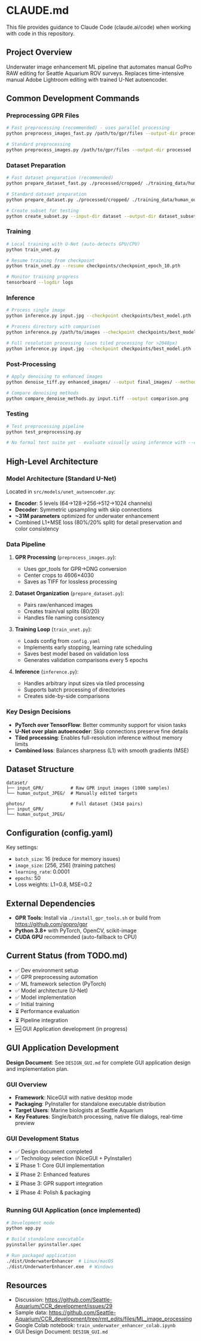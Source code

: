 # CLAUDE.md

This file provides guidance to Claude Code (claude.ai/code) when working with code in this repository.

## Project Overview

Underwater image enhancement ML pipeline that automates manual GoPro RAW editing for Seattle Aquarium ROV surveys. Replaces time-intensive manual Adobe Lightroom editing with trained U-Net autoencoder.

## Common Development Commands

### Preprocessing GPR Files
```bash
# Fast preprocessing (recommended) - uses parallel processing
python preprocess_images_fast.py /path/to/gpr/files --output-dir processed

# Standard preprocessing
python preprocess_images.py /path/to/gpr/files --output-dir processed
```

### Dataset Preparation
```bash
# Fast dataset preparation (recommended)
python prepare_dataset_fast.py ./processed/cropped/ ./training_data/human_output_jpeg/ --output dataset

# Standard dataset preparation
python prepare_dataset.py ./processed/cropped/ ./training_data/human_output_jpeg/ --output dataset

# Create subset for testing
python create_subset.py --input-dir dataset --output-dir dataset_subset --num-samples 100
```

### Training
```bash
# Local training with U-Net (auto-detects GPU/CPU)
python train_unet.py

# Resume training from checkpoint
python train_unet.py --resume checkpoints/checkpoint_epoch_10.pth

# Monitor training progress
tensorboard --logdir logs
```

### Inference
```bash
# Process single image
python inference.py input.jpg --checkpoint checkpoints/best_model.pth

# Process directory with comparison
python inference.py /path/to/images --checkpoint checkpoints/best_model.pth --compare

# Full resolution processing (uses tiled processing for >2048px)
python inference.py input.jpg --checkpoint checkpoints/best_model.pth --full-size
```

### Post-Processing
```bash
# Apply denoising to enhanced images
python denoise_tiff.py enhanced_images/ --output final_images/ --method bilateral

# Compare denoising methods
python compare_denoise_methods.py input.tiff --output comparison.png
```

### Testing
```bash
# Test preprocessing pipeline
python test_preprocessing.py

# No formal test suite yet - evaluate visually using inference with --compare flag
```

## High-Level Architecture

### Model Architecture (Standard U-Net)
Located in `src/models/unet_autoencoder.py`:
- **Encoder**: 5 levels (64→128→256→512→1024 channels)
- **Decoder**: Symmetric upsampling with skip connections
- **~31M parameters** optimized for underwater enhancement
- Combined L1+MSE loss (80%/20% split) for detail preservation and color consistency

### Data Pipeline
1. **GPR Processing** (`preprocess_images.py`):
   - Uses gpr_tools for GPR→DNG conversion
   - Center crops to 4606×4030
   - Saves as TIFF for lossless processing

2. **Dataset Organization** (`prepare_dataset.py`):
   - Pairs raw/enhanced images
   - Creates train/val splits (80/20)
   - Handles file naming consistency

3. **Training Loop** (`train_unet.py`):
   - Loads config from `config.yaml`
   - Implements early stopping, learning rate scheduling
   - Saves best model based on validation loss
   - Generates validation comparisons every 5 epochs

4. **Inference** (`inference.py`):
   - Handles arbitrary input sizes via tiled processing
   - Supports batch processing of directories
   - Creates side-by-side comparisons

### Key Design Decisions
- **PyTorch over TensorFlow**: Better community support for vision tasks
- **U-Net over plain autoencoder**: Skip connections preserve fine details
- **Tiled processing**: Enables full-resolution inference without memory limits
- **Combined loss**: Balances sharpness (L1) with smooth gradients (MSE)

## Dataset Structure
```
dataset/
├── input_GPR/          # Raw GPR input images (1000 samples)
└── human_output_JPEG/  # Manually edited targets

photos/                 # Full dataset (3414 pairs)
├── input_GPR/
└── human_output_JPEG/
```

## Configuration (config.yaml)
Key settings:
- `batch_size`: 16 (reduce for memory issues)
- `image_size`: [256, 256] (training patches)
- `learning_rate`: 0.0001
- `epochs`: 50
- Loss weights: L1=0.8, MSE=0.2

## External Dependencies
- **GPR Tools**: Install via `./install_gpr_tools.sh` or build from https://github.com/gopro/gpr
- **Python 3.8+** with PyTorch, OpenCV, scikit-image
- **CUDA GPU** recommended (auto-fallback to CPU)

## Current Status (from TODO.md)
- ✅ Dev environment setup
- ✅ GPR preprocessing automation  
- ✅ ML framework selection (PyTorch)
- ✅ Model architecture (U-Net)
- ✅ Model implementation
- ✅ Initial training
- ⏳ Performance evaluation
- ⏳ Pipeline integration
- 🆕 GUI Application development (in progress)

## GUI Application Development

**Design Document**: See `DESIGN_GUI.md` for complete GUI application design and implementation plan.

### GUI Overview
- **Framework**: NiceGUI with native desktop mode
- **Packaging**: PyInstaller for standalone executable distribution
- **Target Users**: Marine biologists at Seattle Aquarium
- **Key Features**: Single/batch processing, native file dialogs, real-time preview

### GUI Development Status
- ✅ Design document completed
- ✅ Technology selection (NiceGUI + PyInstaller)
- ⏳ Phase 1: Core GUI implementation
- ⏳ Phase 2: Enhanced features
- ⏳ Phase 3: GPR support integration
- ⏳ Phase 4: Polish & packaging

### Running GUI Application (once implemented)
```bash
# Development mode
python app.py

# Build standalone executable
pyinstaller pyinstaller.spec

# Run packaged application
./dist/UnderwaterEnhancer  # Linux/macOS
./dist/UnderwaterEnhancer.exe  # Windows
```

## Resources
- Discussion: https://github.com/Seattle-Aquarium/CCR_development/issues/29
- Sample data: https://github.com/Seattle-Aquarium/CCR_development/tree/rmt_edits/files/ML_image_processing
- Google Colab notebook: `train_underwater_enhancer_colab.ipynb`
- GUI Design Document: `DESIGN_GUI.md`